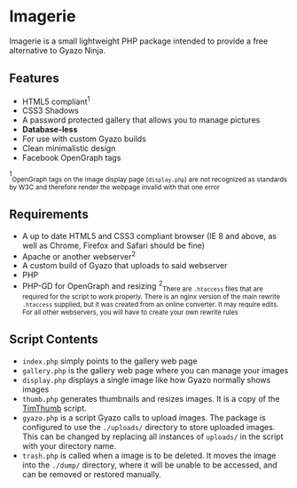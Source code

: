 Imagerie
========

Imagerie is a small lightweight PHP package intended to provide a free alternative to Gyazo Ninja.

Features
--------
- HTML5 compliant<sup>1</sup>
- CSS3 Shadows 
- A password protected gallery that allows you to manage pictures
- **Database-less**
- For use with custom Gyazo builds
- Clean minimalistic design
- Facebook OpenGraph tags

<sup>1</sup><sub>OpenGraph tags on the image display page (`display.php`) are not recognized as standards by W3C and therefore render the webpage invalid with that one error</sub>

Requirements
------------
- A up to date HTML5 and CSS3 compliant browser (IE 8 and above, as well as Chrome, Firefox and Safari should be fine)
- Apache or another webserver<sup>2</sup>
- A custom build of Gyazo that uploads to said webserver
- PHP
- PHP-GD for OpenGraph and resizing
<sup>2</sup><sub>There are `.htaccess` files that are required for the script to work properly. There is an nginx version of the main rewrite `.htaccess` supplied, but it was created from an online converter. It may require edits. For all other webservers, you will have to create your own rewrite rules</sub>

Script Contents
---------------
- `index.php` simply points to the gallery web page
- `gallery.php` is the gallery web page where you can manage your images
- `display.php` displays a single image like how Gyazo normally shows images
- `thumb.php` generates thumbnails and resizes images. It is a copy of the [TimThumb](https://code.google.com/p/timthumb/) script.
- `gyazo.php` is a script Gyazo calls to upload images. The package is configured to use the `./uploads/` directory to store uploaded images. This can be changed by replacing all instances of `uploads/` in the script with your directory name.
- `trash.php` is called when a image is to be deleted. It moves the image into the `./dump/` directory, where it will be unable to be accessed, and can be removed or restored manually.


